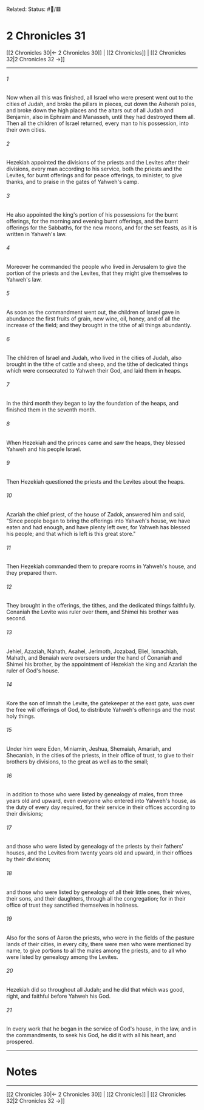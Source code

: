 Related:
Status: #📖/🟥
# 2 Chronicles 31

[[2 Chronicles 30|← 2 Chronicles 30]] | [[2 Chronicles]] | [[2 Chronicles 32|2 Chronicles 32 →]]
***



###### 1 
Now when all this was finished, all Israel who were present went out to the cities of Judah, and broke the pillars in pieces, cut down the Asherah poles, and broke down the high places and the altars out of all Judah and Benjamin, also in Ephraim and Manasseh, until they had destroyed them all. Then all the children of Israel returned, every man to his possession, into their own cities. 

###### 2 
Hezekiah appointed the divisions of the priests and the Levites after their divisions, every man according to his service, both the priests and the Levites, for burnt offerings and for peace offerings, to minister, to give thanks, and to praise in the gates of Yahweh's camp. 

###### 3 
He also appointed the king's portion of his possessions for the burnt offerings, for the morning and evening burnt offerings, and the burnt offerings for the Sabbaths, for the new moons, and for the set feasts, as it is written in Yahweh's law. 

###### 4 
Moreover he commanded the people who lived in Jerusalem to give the portion of the priests and the Levites, that they might give themselves to Yahweh's law. 

###### 5 
As soon as the commandment went out, the children of Israel gave in abundance the first fruits of grain, new wine, oil, honey, and of all the increase of the field; and they brought in the tithe of all things abundantly. 

###### 6 
The children of Israel and Judah, who lived in the cities of Judah, also brought in the tithe of cattle and sheep, and the tithe of dedicated things which were consecrated to Yahweh their God, and laid them in heaps. 

###### 7 
In the third month they began to lay the foundation of the heaps, and finished them in the seventh month. 

###### 8 
When Hezekiah and the princes came and saw the heaps, they blessed Yahweh and his people Israel. 

###### 9 
Then Hezekiah questioned the priests and the Levites about the heaps. 

###### 10 
Azariah the chief priest, of the house of Zadok, answered him and said, "Since people began to bring the offerings into Yahweh's house, we have eaten and had enough, and have plenty left over, for Yahweh has blessed his people; and that which is left is this great store." 

###### 11 
Then Hezekiah commanded them to prepare rooms in Yahweh's house, and they prepared them. 

###### 12 
They brought in the offerings, the tithes, and the dedicated things faithfully. Conaniah the Levite was ruler over them, and Shimei his brother was second. 

###### 13 
Jehiel, Azaziah, Nahath, Asahel, Jerimoth, Jozabad, Eliel, Ismachiah, Mahath, and Benaiah were overseers under the hand of Conaniah and Shimei his brother, by the appointment of Hezekiah the king and Azariah the ruler of God's house. 

###### 14 
Kore the son of Imnah the Levite, the gatekeeper at the east gate, was over the free will offerings of God, to distribute Yahweh's offerings and the most holy things. 

###### 15 
Under him were Eden, Miniamin, Jeshua, Shemaiah, Amariah, and Shecaniah, in the cities of the priests, in their office of trust, to give to their brothers by divisions, to the great as well as to the small; 

###### 16 
in addition to those who were listed by genealogy of males, from three years old and upward, even everyone who entered into Yahweh's house, as the duty of every day required, for their service in their offices according to their divisions; 

###### 17 
and those who were listed by genealogy of the priests by their fathers' houses, and the Levites from twenty years old and upward, in their offices by their divisions; 

###### 18 
and those who were listed by genealogy of all their little ones, their wives, their sons, and their daughters, through all the congregation; for in their office of trust they sanctified themselves in holiness. 

###### 19 
Also for the sons of Aaron the priests, who were in the fields of the pasture lands of their cities, in every city, there were men who were mentioned by name, to give portions to all the males among the priests, and to all who were listed by genealogy among the Levites. 

###### 20 
Hezekiah did so throughout all Judah; and he did that which was good, right, and faithful before Yahweh his God. 

###### 21 
In every work that he began in the service of God's house, in the law, and in the commandments, to seek his God, he did it with all his heart, and prospered.

---
# Notes


***
[[2 Chronicles 30|← 2 Chronicles 30]] | [[2 Chronicles]] | [[2 Chronicles 32|2 Chronicles 32 →]]
